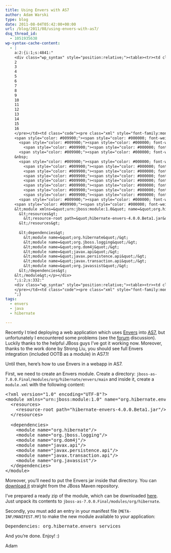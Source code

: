 ```yaml
---
title: Using Envers with AS7
author: Adam Warski
type: blog
date: 2011-08-04T05:42:00+00:00
url: /blog/2011/08/using-envers-with-as7/
dsq_thread_id:
  - 1051935638
wp-syntax-cache-content:
  - |
    a:2:{i:1;s:4841:"
    <div class="wp_syntax" style="position:relative;"><table><tr><td class="line_numbers"><pre>1
    2
    3
    4
    5
    6
    7
    8
    9
    10
    11
    12
    13
    14
    15
    16
    </pre></td><td class="code"><pre class="xml" style="font-family:monospace;"><span style="color: #009900;"><span style="color: #000000; font-weight: bold;">&lt;?xml</span> <span style="color: #000066;">version</span>=<span style="color: #ff0000;">&quot;1.0&quot;</span> <span style="color: #000066;">encoding</span>=<span style="color: #ff0000;">&quot;UTF-8&quot;</span><span style="color: #000000; font-weight: bold;">?&gt;</span></span>
    <span style="color: #009900;"><span style="color: #000000; font-weight: bold;">&lt;module</span> <span style="color: #000066;">xmlns</span>=<span style="color: #ff0000;">&quot;urn:jboss:module:1.0&quot;</span> <span style="color: #000066;">name</span>=<span style="color: #ff0000;">&quot;org.hibernate.envers&quot;</span><span style="color: #000000; font-weight: bold;">&gt;</span></span>
      <span style="color: #009900;"><span style="color: #000000; font-weight: bold;">&lt;resources<span style="color: #000000; font-weight: bold;">&gt;</span></span></span>
        <span style="color: #009900;"><span style="color: #000000; font-weight: bold;">&lt;resource-root</span> <span style="color: #000066;">path</span>=<span style="color: #ff0000;">&quot;hibernate-envers-4.0.0.Beta1.jar&quot;</span><span style="color: #000000; font-weight: bold;">/&gt;</span></span>
      <span style="color: #009900;"><span style="color: #000000; font-weight: bold;">&lt;/resources<span style="color: #000000; font-weight: bold;">&gt;</span></span></span>
    &nbsp;
      <span style="color: #009900;"><span style="color: #000000; font-weight: bold;">&lt;dependencies<span style="color: #000000; font-weight: bold;">&gt;</span></span></span>
        <span style="color: #009900;"><span style="color: #000000; font-weight: bold;">&lt;module</span> <span style="color: #000066;">name</span>=<span style="color: #ff0000;">&quot;org.hibernate&quot;</span><span style="color: #000000; font-weight: bold;">/&gt;</span></span>
        <span style="color: #009900;"><span style="color: #000000; font-weight: bold;">&lt;module</span> <span style="color: #000066;">name</span>=<span style="color: #ff0000;">&quot;org.jboss.logging&quot;</span><span style="color: #000000; font-weight: bold;">/&gt;</span></span>
        <span style="color: #009900;"><span style="color: #000000; font-weight: bold;">&lt;module</span> <span style="color: #000066;">name</span>=<span style="color: #ff0000;">&quot;org.dom4j&quot;</span><span style="color: #000000; font-weight: bold;">/&gt;</span></span>
        <span style="color: #009900;"><span style="color: #000000; font-weight: bold;">&lt;module</span> <span style="color: #000066;">name</span>=<span style="color: #ff0000;">&quot;javax.api&quot;</span><span style="color: #000000; font-weight: bold;">/&gt;</span></span>
        <span style="color: #009900;"><span style="color: #000000; font-weight: bold;">&lt;module</span> <span style="color: #000066;">name</span>=<span style="color: #ff0000;">&quot;javax.persistence.api&quot;</span><span style="color: #000000; font-weight: bold;">/&gt;</span></span>
        <span style="color: #009900;"><span style="color: #000000; font-weight: bold;">&lt;module</span> <span style="color: #000066;">name</span>=<span style="color: #ff0000;">&quot;javax.transaction.api&quot;</span><span style="color: #000000; font-weight: bold;">/&gt;</span></span>
        <span style="color: #009900;"><span style="color: #000000; font-weight: bold;">&lt;module</span> <span style="color: #000066;">name</span>=<span style="color: #ff0000;">&quot;org.javassist&quot;</span><span style="color: #000000; font-weight: bold;">/&gt;</span></span>
      <span style="color: #009900;"><span style="color: #000000; font-weight: bold;">&lt;/dependencies<span style="color: #000000; font-weight: bold;">&gt;</span></span></span>
    <span style="color: #009900;"><span style="color: #000000; font-weight: bold;">&lt;/module<span style="color: #000000; font-weight: bold;">&gt;</span></span></span></pre></td></tr></table><p class="theCode" style="display:none;">&lt;?xml version=&quot;1.0&quot; encoding=&quot;UTF-8&quot;?&gt;
    &lt;module xmlns=&quot;urn:jboss:module:1.0&quot; name=&quot;org.hibernate.envers&quot;&gt;
      &lt;resources&gt;
        &lt;resource-root path=&quot;hibernate-envers-4.0.0.Beta1.jar&quot;/&gt;
      &lt;/resources&gt;
    
      &lt;dependencies&gt;
        &lt;module name=&quot;org.hibernate&quot;/&gt;
        &lt;module name=&quot;org.jboss.logging&quot;/&gt;
        &lt;module name=&quot;org.dom4j&quot;/&gt;
        &lt;module name=&quot;javax.api&quot;/&gt;
        &lt;module name=&quot;javax.persistence.api&quot;/&gt;
        &lt;module name=&quot;javax.transaction.api&quot;/&gt;
        &lt;module name=&quot;org.javassist&quot;/&gt;
      &lt;/dependencies&gt;
    &lt;/module&gt;</p></div>
    ";i:2;s:332:"
    <div class="wp_syntax" style="position:relative;"><table><tr><td class="line_numbers"><pre>1
    </pre></td><td class="code"><pre class="xml" style="font-family:monospace;">Dependencies: org.hibernate.envers services</pre></td></tr></table><p class="theCode" style="display:none;">Dependencies: org.hibernate.envers services</p></div>
    ";}
tags:
  - envers
  - java
  - hibernate

---
```

Recently I tried deploying a web application which uses [Envers][1] into [AS7][2], but unfortunately I encountered some problems (see the [forum][3] discussion). Luckily thanks to the helpful JBoss guys I&#8217;ve got it working now. Moreover, thanks to the work done by Strong Liu, you should see full Envers integration (included OOTB as a module) in AS7.1!

Until then, here&#8217;s how to use Envers in a webapp in AS7.

First, we need to create an Envers module. Create a directory: `jboss-as-7.0.0.Final/modules/org/hibernate/envers/main` and inside it, create a `module.xml` with the following content:

<pre lang="xml" line="1" escaped="true">&lt;?xml version="1.0" encoding="UTF-8"?&gt;
&lt;module xmlns="urn:jboss:module:1.0" name="org.hibernate.envers"&gt;
  &lt;resources&gt;
    &lt;resource-root path="hibernate-envers-4.0.0.Beta1.jar"/&gt;
  &lt;/resources&gt;

  &lt;dependencies&gt;
    &lt;module name="org.hibernate"/&gt;
    &lt;module name="org.jboss.logging"/&gt;
    &lt;module name="org.dom4j"/&gt;
    &lt;module name="javax.api"/&gt;
    &lt;module name="javax.persistence.api"/&gt;
    &lt;module name="javax.transaction.api"/&gt;
    &lt;module name="org.javassist"/&gt;
  &lt;/dependencies&gt;
&lt;/module&gt;
</pre>

Moreover, you&#8217;ll need to put the Envers jar inside that directory. You can [download it][4] straight from the JBoss Maven repository.

I&#8217;ve prepared a ready zip of the module, which can be downloaded [here][5]. Just unpack its contents to `jboss-as-7.0.0.Final/modules/org/hibernate`.

Secondly, you must add an entry in your manifest file (`META-INF/MANIFEST.MF`) to make the new module available to your application: 

<pre lang="xml" line="1">Dependencies: org.hibernate.envers services
</pre>

And you&#8217;re done. Enjoy! :)

Adam

 [1]: http://jboss.org/envers
 [2]: http://jboss.org/jbossas
 [3]: http://community.jboss.org/message/618785#618785
 [4]: https://repository.jboss.org/nexus/content/groups/public-jboss/org/hibernate/hibernate-envers/4.0.0.Beta1/hibernate-envers-4.0.0.Beta1.jar
 [5]: http://www.warski.org/envers-module-as7.zip
